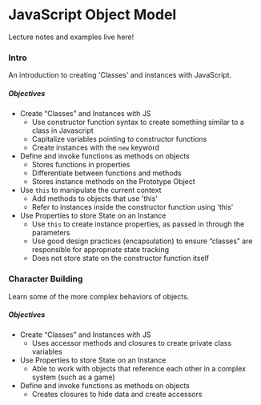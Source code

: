 # JavaScript Object Model

Lecture notes and examples live here!

### Intro

An introduction to creating 'Classes' and instances with JavaScript.

##### Objectives

* Create “Classes” and Instances with JS
  * Use constructor function syntax to create something similar to a class in Javascript
  * Capitalize variables pointing to constructor functions
  * Create instances with the `new` keyword
* Define and invoke functions as methods on objects
  * Stores functions in properties
  * Differentiate between functions and methods
  * Stores instance methods on the Prototype Object
* Use `this` to manipulate the current context
  * Add methods to objects that use 'this'
  * Refer to instances inside the constructor function
    using 'this'
* Use Properties to store State on an Instance
  * Use `this` to create instance properties, as passed in through the parameters
  * Use good design practices (encapsulation) to ensure “classes” are responsible for
    appropriate state tracking
  * Does not store state on the constructor function itself

### Character Building

Learn some of the more complex behaviors of objects.

##### Objectives

* Create “Classes” and Instances with JS
  * Uses accessor methods and closures to create private class variables
* Use Properties to store State on an Instance
  * Able to work with objects that reference each other in a complex 
    system (such as a game)
* Define and invoke functions as methods on objects
  * Creates closures to hide data and create accessors